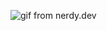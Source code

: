 
![gif from nerdy.dev](https://github.com/argylein/argyleink/blob/master/argyleink-sm2.gif?raw=true)
